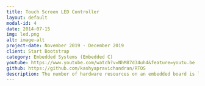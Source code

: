 ```yaml
---
title: Touch Screen LED Controller
layout: default
modal-id: 4
date: 2014-07-15
img: led.png
alt: image-alt
project-date: November 2019 - December 2019
client: Start Bootstrap
category: Embedded Systems (Embedded C)
youtube: https://www.youtube.com/watch?v=NhM87d34uh4&feature=youtu.be
github: https://github.com/kashyapravichandran/RTOS
description: The number of hardware resources on an embedded board is limited. This projects looks at ways to share hardware resources among different threads running on a ARM Cortex M0+ processor using an Real Time Operating System (RTX 5) and inter-process communication protocols such that a hard time budget is met. 
---
```

